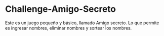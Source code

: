 # Challenge-Amigo-Secreto
Este es un juego pequeño y básico, llamado Amigo secreto. Lo que permite es ingresar nombres, eliminar nombres y sortear los nombres.
